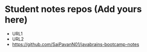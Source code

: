 # Student notes repos (Add yours here)
- URL1
- URL2
- https://github.com/SaiPavanN01/javabrains-bootcamp-notes
